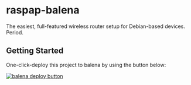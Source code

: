 # raspap-balena
The easiest, full-featured wireless router setup for Debian-based devices. Period.

## Getting Started

One-click-deploy this project to balena by using the button below:

[![balena deploy button](https://www.balena.io/deploy.svg)](https://dashboard.balena-cloud.com/deploy?repoUrl=https://github.com/RaspAP/raspap-balena)
